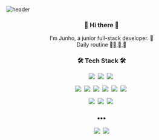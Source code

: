 ![header](https://capsule-render.vercel.app/api?type=slice&color=auto&height=300&section=header&text=zzun_ho9&fontSize=90)

<h3 align=center>👋 Hi there 👋</h3>
<p align=center>I'm Junho, a junior full-stack developer. 🌱<br/>
Daily routine 👨‍💻,🍚,🛌</p>

<h3 align=center>🛠 Tech Stack 🛠</h3>

<p align=center>
<img src="https://img.shields.io/badge/Java-007396?style=for-the-badge&logo=Java&logoColor=white"/>&nbsp
<img src="https://img.shields.io/badge/JavaScript-F7DF1E?style=for-the-badge&logo=JavaScript&logoColor=white"/>&nbsp
<img src="https://img.shields.io/badge/Spring-6DB33F?style=for-the-badge&logo=Spring&logoColor=white"/>&nbsp
</p>

<p align=center>
<img src="https://img.shields.io/badge/Python-3766AB?style=flat-square&logo=Python&logoColor=white"/>&nbsp
<img src="https://img.shields.io/badge/C++-00599C?style=flat-square&logo=C++&logoColor=white"/>&nbsp
<img src="https://img.shields.io/badge/Vue.js-4FC08D?style=flat-square&logo=Vue.js&logoColor=white"/>&nbsp
<img src="https://img.shields.io/badge/Oracle-F80000?style=flat-square&logo=Oracle&logoColor=white"/>&nbsp
<img src="https://img.shields.io/badge/MariaDB-003545?style=flat-square&logo=MariaDB&logoColor=white"/>&nbsp
<img src="https://img.shields.io/badge/MySQL-4479A1?style=flat-square&logo=MySQL&logoColor=white"/>&nbsp
</p>

<p align=center>
<img src="https://img.shields.io/badge/Docker-2496ED?style=flat-square&logo=Docker&logoColor=white"/>&nbsp
<img src="https://img.shields.io/badge/Git-F05032?style=flat-square&logo=Git&logoColor=white"/>&nbsp
<img src="https://img.shields.io/badge/GitHub-181717?style=flat-square&logo=GitHub&logoColor=white"/>&nbsp
</p>

<h3 align=center>•••</h3>
<p align=center>
<a href="https://www.instagram.com/du.__.ffy/" target="_blank"><img src="https://img.shields.io/badge/Instagram-E4405F?style=flat-square&logo=Instagram&logoColor=white"/></a>&nbsp
<a target="_blank" href="mailto:jamlove4763@gmail.com?subject=Hello%20Junho,%20From%20Github"><img src="https://img.shields.io/badge/gmail-%23D14836.svg?&style=flat-square&logo=gmail&logoColor=white" /></a>
</p>

